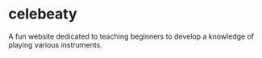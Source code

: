 # celebeaty
A fun website dedicated to teaching beginners to develop a knowledge of playing various instruments.
